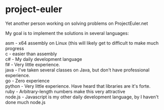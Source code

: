 # project-euler
Yet another person working on solving problems on ProjectEuler.net

My goal is to implement the solutions in several languages:

asm - x64 assembly on Linux (this will likely get to difficult to make much progress </br>
c - easier than assembly </br>
c# - My daily development language </br>
f# - Very little experience. </br>
java - I've taken several classes on Java, but don't have professional experience. </br>
go -  Zero experience </br>
python - Very little experience. Have heard that libraries are it's forte. </br>
ruby - Arbitrary-length numbers make this very attractive </br>
node.js - Javascript is my other daily development language, by I haven't done much node.js </br>
